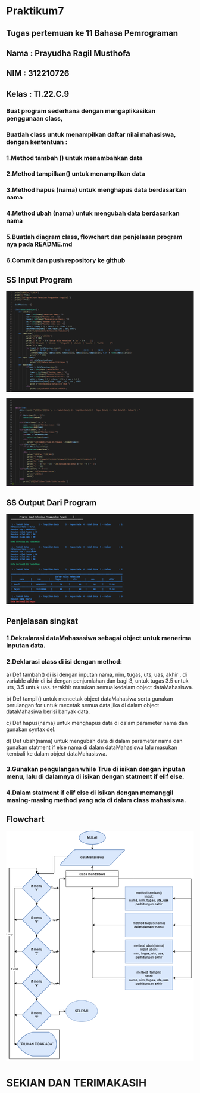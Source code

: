 # Praktikum7

## Tugas pertemuan ke 11 Bahasa Pemrograman

## Nama  : Prayudha Ragil Musthofa

## NIM   : 312210726

## Kelas : TI.22.C.9


### Buat program sederhana dengan mengaplikasikan penggunaan class,
### Buatlah class untuk menampilkan daftar nilai mahasiswa, dengan kententuan :
### 1.Method tambah () untuk menambahkan data
### 2.Method tampilkan() untuk menampilkan data
### 3.Method hapus (nama) untuk menghapus data berdasarkan nama
### 4.Method ubah (nama) untuk mengubah data berdasarkan nama
### 5.Buatlah diagram class, flowchart dan penjelasan program nya pada README.md
### 6.Commit dan push repository ke github

## SS Input Program

![gambar 1](img/1.png)

![gambar 2](img/2.png)

## SS Output Dari Program

![gambar 3](img/3.png)

## Penjelasan singkat

### 1.Dekralarasi dataMahasasiwa sebagai object untuk menerima inputan data.

### 2.Deklarasi class di isi dengan method:

a) Def tambah() di isi dengan inputan nama, nim, tugas, uts, uas, akhir , di variable akhir di isi dengan penjumlahan dan bagi 3, untuk tugas 3.5 untuk uts, 3.5 untuk uas.
terakhir masukan semua kedalam object dataMahasiswa.

b) Def tampil() untuk mencetak object dataMahasiwa serta gunakan perulangan for untuk mecetak semua data jika di dalam object dataMahasiwa berisi banyak data.

c) Def hapus(nama) untuk menghapus data di dalam parameter nama dan gunakan syntax del.

d) Def ubah(nama) untuk mengubah data di dalam parameter nama dan gunakan statment if else nama di dalam dataMahasiswa lalu masukan kembali ke dalam object dataMahasiswa.

### 3.Gunakan pengulangan while True di isikan dengan inputan menu, lalu di dalamnya di isikan dengan statment if elif else.

### 4.Dalam statment if elif else di isikan dengan memanggil masing-masing method yang ada di dalam class mahasiswa.

## Flowchart

![gambar 4](img/4.png)

# SEKIAN DAN TERIMAKASIH
